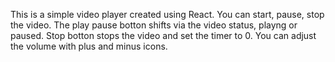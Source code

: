 This is a simple video player created using React. 
You can start, pause, stop the video.
The play pause botton shifts via the video status, playng or paused.
Stop botton stops the video and set the timer to 0.
You can adjust the volume with plus and minus icons. 

